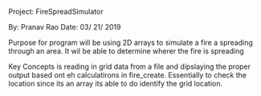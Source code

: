 Project: FireSpreadSimulator

By: Pranav Rao
Date: 03/ 21/ 2019

Purpose for program will be using 2D arrays to simulate a fire a spreading through an area. It wil be able to determine wherer the fire is spreading

Key Concepts is reading in grid data from a file and dipslaying the proper output based ont eh calculatirons in fire_create. Essentially to check the location since its an array its able to do identify the grid location. 
